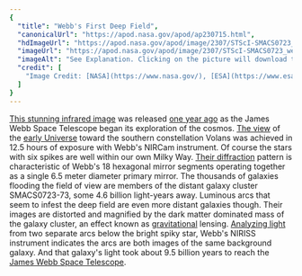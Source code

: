 ```yaml
---
{
  "title": "Webb's First Deep Field",
  "canonicalUrl": "https://apod.nasa.gov/apod/ap230715.html",
  "hdImageUrl": "https://apod.nasa.gov/apod/image/2307/STScI-SMACS0723_webb.png",
  "imageUrl": "https://apod.nasa.gov/apod/image/2307/STScI-SMACS0723_webb.jpg",
  "imageAlt": "See Explanation. Clicking on the picture will download the highest resolution version available.",
  "credit": [
    "Image Credit: [NASA](https://www.nasa.gov/), [ESA](https://www.esa.int/), [CSA](https://www.asc-csa.gc.ca/eng/), [STScI](https://www.stsci.edu/), [NIRCam](https://webbtelescope.org/contents/media/images/01FA0SZSEW1TZ51BHG0EGW2EZP)"
  ]
}
---
```


[This stunning infrared image](https://webbtelescope.org/contents/media/images/2022/038/01G7JGTH21B5GN9VCYAHBXKSD1) was released [one year ago](https://www.nasa.gov/feature/goddard/2023/webb-celebrates-first-year-of-science-with-new-image) as the James Webb Space Telescope began its exploration of the cosmos. [The view](https://webbtelescope.org/news/first-images/gallery/zoomable-image-deep-field-smacs-0723) of the [early Universe](https://webbtelescope.org/contents/articles/how-does-webb-see-back-in-time) toward the southern constellation Volans was achieved in 12.5 hours of exposure with Webb's NIRCam instrument. Of course the stars with six spikes are well within our own Milky Way. [Their diffraction](https://apod.nasa.gov/apod/ap220319.html) pattern is characteristic of Webb's 18 hexagonal mirror segments operating together as a single 6.5 meter diameter primary mirror. The thousands of galaxies flooding the field of view are members of the distant galaxy cluster SMACS0723-73, some 4.6 billion light-years away. Luminous arcs that seem to infest the deep field are even more distant galaxies though. Their images are distorted and magnified by the dark matter dominated mass of the galaxy cluster, an effect known as [gravitational](https://apod.nasa.gov/apod/ap220511.html) lensing. [Analyzing light](https://webbtelescope.org/contents/media/images/2022/035/01G7HRMY93K0BCCBKCABAQH0V7) from two separate arcs below the bright spiky star, Webb's NIRISS instrument indicates the arcs are both images of the same background galaxy. And that galaxy's light took about 9.5 billion years to reach the [James Webb Space Telescope](https://webbtelescope.org/).
